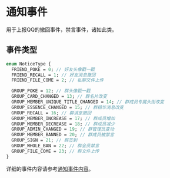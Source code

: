 <!-- This Source Code Form is subject to the terms of the Mozilla Public
   - License, v. 2.0. If a copy of the MPL was not distributed with this
   - file, You can obtain one at https://mozilla.org/MPL/2.0/. -->

# 通知事件

用于上报QQ的撤回事件，禁言事件，诸如此类。

## 事件类型

```protobuf
enum NoticeType {
  FRIEND_POKE = 0; // 好友头像戳一戳
  FRIEND_RECALL = 1; // 好友消息撤回
  FRIEND_FILE_COME = 2; // 私聊文件上传

  GROUP_POKE = 12; // 群头像戳一戳
  GROUP_CARD_CHANGED = 13; // 群名片改变
  GROUP_MEMBER_UNIQUE_TITLE_CHANGED = 14; // 群成员专属头衔改变
  GROUP_ESSENCE_CHANGED = 15; // 群精华消息改变
  GROUP_RECALL = 16; // 群消息撤回
  GROUP_MEMBER_INCREASE = 17; // 群成员增加
  GROUP_MEMBER_DECREASE = 18; // 群成员减少
  GROUP_ADMIN_CHANGED = 19; // 群管理员变动
  GROUP_MEMBER_BANNED = 20; // 群成员被禁言
  GROUP_SIGN = 21; // 群签到
  GROUP_WHOLE_BAN = 22; // 群全员禁言
  GROUP_FILE_COME = 23; // 群文件上传
}
```

详细的事件内容请参考[通知事件内容](/protos/src/main/proto/kritor/event/comm_notice.proto)。